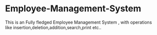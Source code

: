 # Employee-Management-System
This is an Fully fledged Employee Management System , with operations like insertion,deletion,addition,search,print etc..